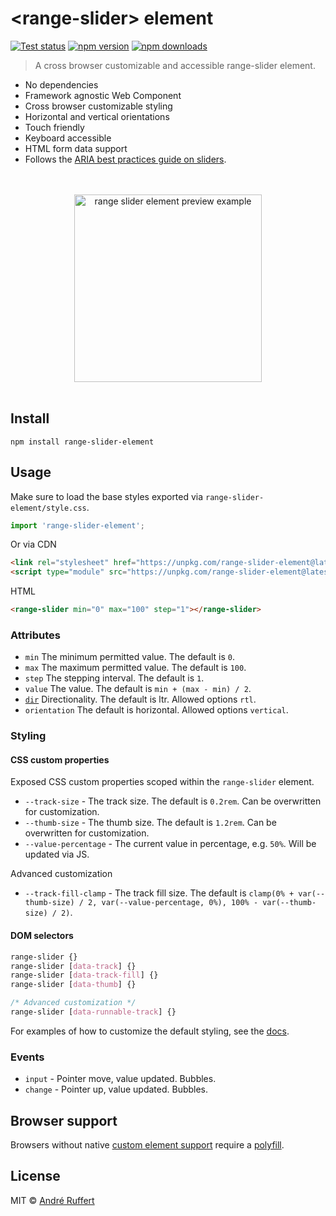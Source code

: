 # &lt;range-slider&gt; element

[![Test status](https://github.com/andreruffert/range-slider-element/actions/workflows/test.yml/badge.svg)](https://github.com/andreruffert/range-slider-element/actions/workflows/test.yml)
[![npm version](https://img.shields.io/npm/v/range-slider-element.svg)](https://www.npmjs.com/package/range-slider-element)
[![npm downloads](https://img.shields.io/npm/dm/range-slider-element?logo=npm)](https://www.npmjs.com/package/range-slider-element)

> A cross browser customizable and accessible range-slider element.

* No dependencies
* Framework agnostic Web Component
* Cross browser customizable styling
* Horizontal and vertical orientations
* Touch friendly
* Keyboard accessible
* HTML form data support
* Follows the [ARIA best practices guide on sliders](https://www.w3.org/TR/wai-aria-practices/#slider).

<div align="center">
  <br>
  <br>
  <img src="https://user-images.githubusercontent.com/464300/66577218-443e1400-eb79-11e9-9e66-a8b62bbc97ba.png" alt="range slider element preview example" width="300">
  <br>
  <br>
</div>

## Install

```shell
npm install range-slider-element
```

## Usage

Make sure to load the base styles exported via `range-slider-element/style.css`.

```js
import 'range-slider-element';
```

Or via CDN

```html
<link rel="stylesheet" href="https://unpkg.com/range-slider-element@latest/dist/range-slider-element.css">
<script type="module" src="https://unpkg.com/range-slider-element@latest/dist/range-slider-element.js"></script>
```

HTML

```html
<range-slider min="0" max="100" step="1"></range-slider>
```

### Attributes

* `min` The minimum permitted value. The default is `0`.
* `max` The maximum permitted value. The default is `100`.
* `step` The stepping interval. The default is `1`.
* `value` The value. The default is `min + (max - min) / 2`.
* [`dir`][dir] Directionality. The default is ltr. Allowed options `rtl`.
* `orientation` The default is horizontal. Allowed options `vertical`.

[dir]: https://developer.mozilla.org/en-US/docs/Web/HTML/Global_attributes/dir

### Styling

#### CSS custom properties

Exposed CSS custom properties scoped within the `range-slider` element.

* `--track-size` - The track size. The default is `0.2rem`. Can be overwritten for customization.
* `--thumb-size` - The thumb size. The default is `1.2rem`. Can be overwritten for customization.
* `--value-percentage` - The current value in percentage, e.g. `50%`. Will be updated via JS.

Advanced customization

* `--track-fill-clamp` - The track fill size. The default is `clamp(0% + var(--thumb-size) / 2, var(--value-percentage, 0%), 100% - var(--thumb-size) / 2)`.

#### DOM selectors

```css
range-slider {}
range-slider [data-track] {}
range-slider [data-track-fill] {}
range-slider [data-thumb] {}

/* Advanced customization */
range-slider [data-runnable-track] {}
```

For examples of how to customize the default styling, see the [docs][docs].

[docs]: https://andreruffert.github.io/range-slider-element

### Events

* `input` - Pointer move, value updated. Bubbles.
* `change` - Pointer up, value updated. Bubbles.

## Browser support

Browsers without native [custom element support][support] require a [polyfill][].

[support]: https://caniuse.com/#feat=custom-elementsv1
[polyfill]: https://github.com/webcomponents/custom-elements

## License

MIT © [André Ruffert](https://andreruffert.com)
